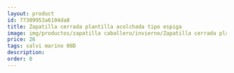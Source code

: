 ```yaml
---
layout: product
id: 77309953a6104da8
title: Zapatilla cerrada plantilla acolchada tipo espiga
image: img/productos/zapatilla caballero/invierno/Zapatilla cerrada plantilla acolchada tipo espiga=26=salvi marino 08D.webp
price: 26
tags: salvi marino 08D
description: 
order: 0
---
```

